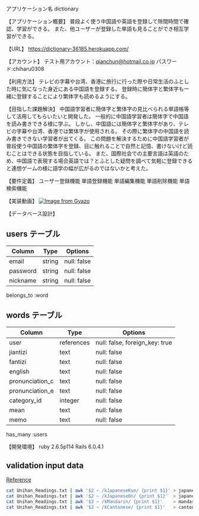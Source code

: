 アプリケーション名
dictionary

【アプリケーション概要】
普段よく使う中国語や英語を登録して隙間時間で確認、学習ができる。
また、他ユーザーが登録した単語も見ることができ相互学習ができる。

【URL】
https://dictionary-36185.herokuapp.com/


【アカウント】
テスト用アカウント：qianchun@hotmail.co.jp
パスワード:chiharu0308

【利用方法】
テレビの字幕や台湾、香港に旅行に行った際や日常生活のふとした時に気になった身近にある中国語を登録する。
登録時に簡体字と繁体字も一緒に登録することにより繁体字も読めるようにする。

【目指した課題解決】
中国語学習者に簡体字と繁体字の見比べられる単語帳等して活用してもらいたいと開発した。
一般的に中国語学習者は簡体字で中国語を読み書きできる様に学ぶ。
しかし、中国語には簡体字と繁体字があり、テレビの字幕や台湾、香港では繁体字が使用される。
その際に繁体字の中国語を読み書きできない学習者が出てくる。
この問題を解決するために中国語学習者が普段使う中国語の繁体字を登録、目に触れることで自然と記憶、書けないけど読むことはできる状態を目指している。
また、国際社会での主要言語は英語のため、中国語で表現する場合英語では？とふとした疑問を調べて気軽に登録できると連想ゲームの様に語学の幅が広がるのではないかと考えた。

【要件定義】
ユーザー登録機能
単語登録機能
単語編集機能
単語削除機能
単語検索機能

【実装動画】
[![Image from Gyazo](https://i.gyazo.com/f94db5851cc07fe0616bc50912a2dc92.gif)](https://gyazo.com/f94db5851cc07fe0616bc50912a2dc92)

【データベース設計】

## users テーブル

| Column     | Type   | Options     |
| ---------- | ------ | ----------- |
| email      | string | null: false |
| password   | string | null: false |
| nickname   | string | null: false |

belongs_to :word

## words テーブル

| Column          | Type       | Options                        |
| --------------- | ---------- | ------------------------------ |
| user            | references | null: false, foreign_key: true |
| jiantizi        | text       | null: false                    |
| fantizi         | text       | null: false                    |
| english         | text       | null: false                    |
| pronunciation_c | text       | null: false                    |
| pronunciation_e | text       | null: false                    |
| category_id     | integer    | null: false                    |
| mean            | text       | null: false                    |
| memo            | text       | null: false                    |

has_many :users

【開発環境】
ruby 2.6.5p114
Rails 6.0.4.1

## validation input data
[Reference](https://shinya131-note.hatenablog.jp/entry/2015/07/10/004853)
```bash
cat Unihan_Readings.txt | awk '$2 ~ /kJapaneseKun/ {print $1}' > japanese_kun
cat Unihan_Readings.txt | awk '$2 ~ /kJapaneseOn/ {print $1}'  > japanese_on
cat Unihan_Readings.txt | awk '$2 ~ /kMandarin/ {print $1}'    > mandarin
cat Unihan_Readings.txt | awk '$2 ~ /kCantonese/ {print $1}'   > cantonese
```